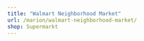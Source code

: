 ```yaml
---
title: "Walmart Neighborhood Market"
url: /marion/walmart-neighborhood-market/
shop: Supermarkt
---
```

